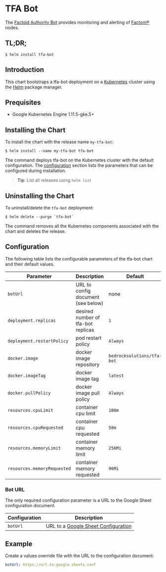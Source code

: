 # TFA Bot

The [Factoid Authority Bot](https://git.factoid.org/TFA/TFA-Bot) provides monitoring 
and alerting of [Factom®](https://www.factomprotocol.org/) nodes.

## TL;DR;

```console
$ helm install tfa-bot
```

## Introduction

This chart bootstraps a tfa-bot deployment on a [Kubernetes](https://kubernetes.io) 
cluster using the [Helm](https://helm.sh) package manager.

## Prequisites

- Google Kubernetes Engine 1.11.5-gke.5+

## Installing the Chart

To install the chart with the release name `my-tfa-bot`:

```console
$ helm install --name my-tfa-bot tfa-bot
```

The command deploys tfa-bot on the Kubernetes cluster with the default configuration. 
The [configuration](#configuration) section lists the parameters that can be configured 
during installation.

> **Tip**: List all releases using `helm list`

## Uninstalling the Chart

To uninstall/delete the `tfa-bot` deployment:

```console
$ helm delete --purge `tfa-bot`
```

The command removes all the Kubernetes components associated with the chart and deletes 
the release.

## Configuration

The following table lists the configurable parameters of the tfa-bot chart and 
their default values.

| Parameter                          | Description                              | Default                    |
| ---------------------------------- | ---------------------------------------- | -------------------------- |
| `botUrl`                           | URL to config document (see below)       | none                      |
| `deployment.replicas`              | desired number of tfa-bot replicas       | `1`                        |
| `deployment.restartPolicy`         | pod restart policy                       | `Always`                   |
| `docker.image`                     | docker image repository                  | `bedrocksolutions/tfa-bot` |
| `docker.imageTag`                  | docker image tag                         | `latest`                   |
| `docker.pullPolicy`                | docker image pull policy                 | `Always`                   |
| `resources.cpuLimit`               | container cpu limit                      | `100m`                     |
| `resources.cpuRequested`           | container cpu requested                  | `50m`                      |
| `resources.memoryLimit`            | container memory limit                   | `256Mi`                    |
| `resources.memoryRequested`        | container memory requested               | `96Mi`                     |

### Bot URL

The only required configuration parameter is a URL to the Google Sheet configuration document.

| Configuration | Description                                                                                                                                    |
| ------------- | ---------------------------------------------------------------------------------------------------------------------------------------------- |
| `botUrl`      | URL to a [Google Sheet Configuration](https://docs.google.com/spreadsheets/d/19SLbCQLFKpkSaZ88SAmN_Mg8L8M-TkiB67TJD67lNQA/edit#gid=1278680573) |

## Example

Create a values override file with the URL to the configuration document:

```yaml
botUrl: https://url.to.google.sheets.conf
```

